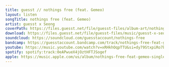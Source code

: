 ```yaml
---
title: guesst // nothings free (feat. Gemeo)
layout: listen
songTitle: nothings free (feat. Gemeo)
artist: guesst x Seong
coverPath: https://files.guesst.net/file/guesst-files/album-art/nothings-free-cover.jpeg
download: https://files.guesst.net/file/guesst-files/music/guesst-x-seong-nothings-free-feat-gemeo.aif
soundcloud: https://soundcloud.com/guesstaccount/nothings-free
bandcamp: https://guesstaccount.bandcamp.com/track/nothings-free-feat-gemeo
youtube: https://music.youtube.com/watch?v=xRHkhOqpTTU&si=dy79StxpiRo7bpKL
spotify: spotify:track:0eAPwueX4jOztHFTJSogef
apple: https://music.apple.com/us/album/nothings-free-feat-gemeo-single/1702321481
---
```

